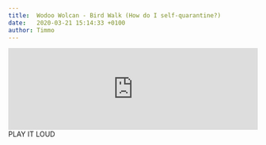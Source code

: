 ```yaml
---
title:  Wodoo Wolcan - Bird Walk (How do I self-quarantine?) 
date:   2020-03-21 15:14:33 +0100
author: Timmo
---
```

<div class="soundcloud-container ">
<iframe width="100%" height="166" scrolling="no" frameborder="no" allow="autoplay" src="https://w.soundcloud.com/player/?url=https%3A//api.soundcloud.com/tracks/777351355&color=%23545652&auto_play=false&hide_related=false&show_comments=true&show_user=true&show_reposts=false&show_teaser=true"></iframe>
</div>

<div class="post-content-message"> 
PLAY IT LOUD
</div>
